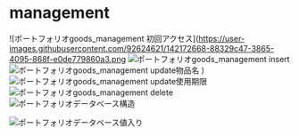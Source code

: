# management
![ポートフォリオgoods_management 初回アクセス](https://user-images.githubusercontent.com/92624621/142172668-88329c47-3865-4095-868f-e0de779860a3.png
![ポートフォリオgoods_management insert](https://user-images.githubusercontent.com/92624621/142172696-6f53b3ad-19e7-4512-b08c-1c966ac2f04c.png)
![ポートフォリオgoods_management update物品名](https://user-images.githubusercontent.com/92624621/142172739-8c879968-2e54-4fcc-97ed-afee40cebba2.png)
)
![ポートフォリオgoods_management update使用期限](https://user-images.githubusercontent.com/92624621/142172770-61f268d9-e02d-4f14-bdb5-ef096aa406cf.png)
![ポートフォリオgoods_management delete](https://user-images.githubusercontent.com/92624621/142172833-7b9c1a2b-dab9-4d0b-85f2-1ee3533bf4fb.png)
![ポートフォリオデータベース構造](https://user-images.githubusercontent.com/92624621/142172952-b83baaec-8051-4d01-8346-458eb0dc9af1.png)

![ポートフォリオデータベース値入り](https://user-images.githubusercontent.com/92624621/142172979-02f1439c-1af9-425b-af2e-ee92adda7348.png)

